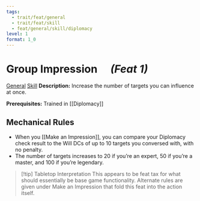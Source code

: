 ```yaml
---
tags:
  - trait/feat/general
  - trait/feat/skill
  - feat/general/skill/diplomacy
level: 1
format: 1_0
---
```

# Group Impression &emsp;*(Feat 1)*

[General](General.md "Feat Trait") [Skill](Skill.md "Feat Trait") 
**Description:** Increase the number of targets you can influence at once.

**Prerequisites:** Trained in [[Diplomacy]]

## Mechanical Rules

- When you [[Make an Impression]], you can compare your Diplomacy check result to the Will DCs of up to 10 targets you conversed with, with no penalty.
- The number of targets increases to 20 if you’re an expert, 50 if you’re a master, and 100 if you’re legendary.

> [!tip] Tabletop Interpretation
> This appears to be feat tax for what should essentially be base game functionality.  Alternate rules are given under Make an Impression that fold this feat into the action itself.